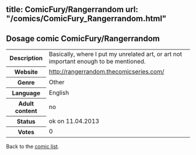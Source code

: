 title: ComicFury/Rangerrandom
url: "/comics/ComicFury_Rangerrandom.html"
---
Dosage comic ComicFury/Rangerrandom
-----------------------------------------

<table class="comicinfo">
<tr>
<th>Description</th><td>Basically, where I put my unrelated art, or art not important enough to be mentioned.</td>
</tr>
<tr>
<th>Website</th><td><a href="http://rangerrandom.thecomicseries.com/">http://rangerrandom.thecomicseries.com/</a></td>
</tr>
<tr>
<th>Genre</th><td>Other</td>
</tr>
<tr>
<th>Language</th><td>English</td>
</tr>
<tr>
<th>Adult content</th><td>no</td>
</tr>
<tr>
<th>Status</th><td>ok on 11.04.2013</td>
</tr>
<tr>
<th>Votes</th><td>0</div></td>
</tr>
</table>

Back to the [comic list](../comic-index.html).
